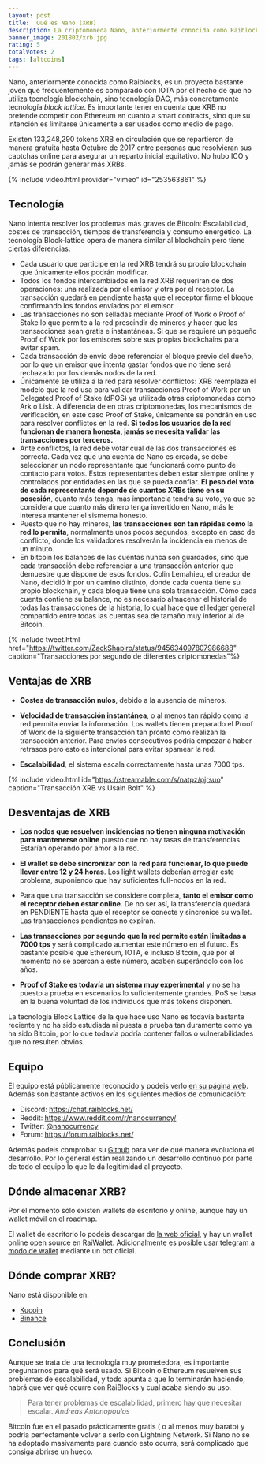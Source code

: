 ```yaml
---
layout: post
title:  Qué es Nano (XRB)
description: La criptomoneda Nano, anteriormente conocida como Raiblocks, XRB explicada de manera sencilla. Diferencias con Bitcoin y Ethereum. Dónde comprar y guardar.
banner_image: 201802/xrb.jpg
rating: 5
totalVotes: 2
tags: [altcoins]
---
```


Nano, anteriormente conocida como Raiblocks, es un proyecto bastante joven que frecuentemente es comparado con IOTA por el hecho de que no utiliza tecnología blockchain, sino tecnología DAG, más concretamente tecnología *block lattice*. Es importante tener en cuenta que XRB no pretende competir con Ethereum en cuanto a smart contracts, sino que su intención es limitarse únicamente a ser usados como medio de pago.

<!--more-->

Existen 133,248,290 tokens XRB en circulación que se repartieron de manera gratuita hasta Octubre de 2017 entre personas que resolvieran sus captchas online para asegurar un reparto inicial equitativo. No hubo ICO y jamás se podrán generar más XRBs.

{% include video.html provider="vimeo" id="253563861" %}

## Tecnología

Nano intenta resolver los problemas más graves de Bitcoin: Escalabilidad, costes de transacción, tiempos de transferencia y consumo energético. La tecnología Block-lattice opera de manera similar al blockchain pero tiene ciertas diferencias:

* Cada usuario que participe en la red XRB tendrá su propio blockchain que únicamente ellos podrán modificar.
* Todos los fondos intercambiados en la red XRB requeriran de dos operaciones: una realizada por el emisor y otra por el receptor. La transacción quedará en pendiente hasta que el receptor firme el bloque confirmando los fondos envíados por el emisor.
* Las transacciones no son selladas mediante Proof of Work o Proof of Stake lo que permite a la red prescindir de mineros y hacer que las transacciones sean gratis e instantáneas. Si que se requiere un pequeño Proof of Work por los emisores sobre sus propias blockchains para evitar spam.
* Cada transacción de envío debe referenciar el bloque previo del dueño, por lo que un emisor que intenta gastar fondos que no tiene será rechazado por los demás nodos de la red.
* Únicamente se utiliza a la red para resolver conflictos: XRB reemplaza el modelo que la red usa para validar transacciones Proof of Work por un Delegated Proof of Stake (dPOS) ya utilizada otras criptomonedas como Ark o Lisk. A diferencia de en otras criptomonedas, los mecanismos de verificación, en este caso Proof of Stake, únicamente se pondrán en uso para resolver conflictos en la red. **Si todos los usuarios de la red funcionan de manera honesta, jamás se necesita validar las transacciones por terceros.**
* Ante conflictos, la red debe votar cual de las dos transacciones es correcta. Cada vez que una cuenta de Nano es creada, se debe seleccionar un nodo representante que funcionará como punto de contacto para votos. Estos representantes deben estar siempre online y controlados por entidades en las que se pueda confiar. **El peso del voto de cada representante depende de cuantos XRBs tiene en su posesión**, cuanto más tenga, más importancia tendrá su voto, ya que se considera que cuanto más dinero tenga invertido en Nano, más le interesa mantener el sismema honesto.
* Puesto que no hay mineros, **las transacciones son tan rápidas como la red lo permita**, normalmente unos pocos segundos, excepto en caso de conflicto, donde los validadores resolverán la incidencia en menos de un minuto.
* En bitcoin los balances de las cuentas nunca son guardados, sino que cada transacción debe referenciar a una transacción anterior que demuestre que dispone de esos fondos. Colin Lemahieu, el creador de Nano, decidió ir por un camino distinto, donde cada cuenta tiene su propio blockchain, y cada bloque tiene una sola transacción. Cómo cada cuenta contiene su balance, no es necesario almacenar el historial de todas las transacciones de la historia, lo cual hace que el ledger general compartido entre todas las cuentas sea de tamaño muy inferior al de Bitcoin.

{% include tweet.html href="https://twitter.com/ZackShapiro/status/945634097807986688" caption="Transacciones por segundo de diferentes criptomonedas"%}

## Ventajas de XRB

- **Costes de transacción nulos**, debido a la ausencia de mineros.

- **Velocidad de transacción instantánea**, o al menos tan rápido como la red permita enviar la información. Los wallets tienen preparado el Proof of Work de la siguiente transacción tan pronto como realizan la transacción anterior. Para envíos consecutivos podría empezar a haber retrasos pero esto es intencional para evitar spamear la red.

- **Escalabilidad**, el sistema escala correctamente hasta unas 7000 tps.

{% include video.html id="https://streamable.com/s/natpz/pjrsuo" caption="Transacción XRB vs Usain Bolt" %}

## Desventajas de XRB

- **Los nodos que resuelven incidencias no tienen ninguna motivación para mantenerse online** puesto que no hay tasas de transferencias. Estarían operando por amor a la red.

- **El wallet se debe sincronizar con la red para funcionar, lo que puede llevar entre 12 y 24 horas**. Los light wallets deberían arreglar este problema, suponiendo que hay suficientes full-nodos en la red.

- Para que una transacción se considere completa, **tanto el emisor como el receptor deben estar online**. De no ser así, la transferencia quedará en PENDIENTE hasta que el receptor se conecte y sincronice su wallet. Las transacciones pendientes no expiran.

- **Las transacciones por segundo que la red permite están limitadas a 7000 tps** y será complicado aumentar este número en el futuro. Es bastante posible que Ethereum, IOTA, e incluso Bitcoin, que por el momento no  se acercan a este número, acaben superándolo con los años.

- **Proof of Stake es todavía un sistema muy experimental** y no se ha puesto a prueba en escenarios lo suficientemente grandes. PoS se basa en la buena voluntad de los individuos que más tokens disponen.

La tecnología Block Lattice de la que hace uso Nano es todavía bastante reciente y no ha sido estudiada ni puesta a prueba tan duramente como ya ha sido Bitcoin, por lo que todavía podría contener fallos o vulnerabilidades que no resulten obvios.

## Equipo

El equipo está públicamente reconocido y podeis verlo <a rel="nofollow" href="https://nano.org/en/team/">en su página web</a>. Además son bastante activos en los siguientes medios de comunicación:

- Discord: <a rel="nofollow" href="https://chat.raiblocks.net/">https://chat.raiblocks.net/</a>
- Reddit: <a rel="nofollow" href="https://www.reddit.com/r/nanocurrency/">https://www.reddit.com/r/nanocurrency/</a>
- Twitter: <a rel="nofollow" href="https://twitter.com/nanocurrency">@nanocurrency</a>
- Forum: <a rel="nofollow" href="https://forum.raiblocks.net/">https://forum.raiblocks.net/</a>

Además podeis comprobar su <a rel="nofollow" href="https://github.com/clemahieu/raiblocks/commits/master">Github</a> para ver de qué manera evoluciona el desarrollo. Por lo general están realizando un desarrollo continuo por parte de todo el equipo lo que le da legitimidad al proyecto.

## Dónde almacenar XRB?

Por el momento sólo existen wallets de escritorio y online, aunque hay un wallet móvil en el roadmap.

El wallet de escritorio lo podeis descargar de <a rel="nofollow" href="https://raiblocks.net/">la web oficial</a>, y hay un wallet online open source en <a rel="nofollow" href="www.raiwallet.com">RaiWallet</a>. Adicionalmente es posible <a rel="nofollow" href="https://t.me/RaiWalletBot">usar telegram a modo de wallet</a> mediante un bot oficial.

## Dónde comprar XRB?

Nano está disponible en:

- <a rel="nofollow" href="https://www.kucoin.com">Kucoin</a>
- <a rel="nofollow" href="https://www.binance.com/?ref=11317062">Binance</a>

## Conclusión

Aunque se trata de una tecnología muy prometedora, es importante preguntarnos para qué será usado. Si Bitcoin o Ethereum resuelven sus problemas de escalabilidad, y todo apunta a que lo terminarán haciendo, habrá que ver qué ocurre con RaiBlocks y cual acaba siendo su uso.


> Para tener problemas de escalabilidad, primero hay que necesitar escalar. <cite>Andreas Antonopoulos</cite>

Bitcoin fue en el pasado prácticamente gratis ( o al menos muy barato) y podría perfectamente volver a serlo con Lightning Network. Si Nano no se ha adoptado masivamente para cuando esto ocurra, será complicado que consiga abrirse un hueco.

